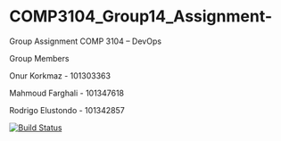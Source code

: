 # COMP3104_Group14_Assignment-

Group Assignment COMP 3104 – DevOps

Group Members

Onur Korkmaz - 101303363

Mahmoud Farghali - 101347618

Rodrigo Elustondo - 101342857

[![Build Status](https://app.travis-ci.com/101303363/COMP3104_Group14_Assignment-.svg?branch=main)](https://app.travis-ci.com/101303363/COMP3104_Group14_Assignment-)

